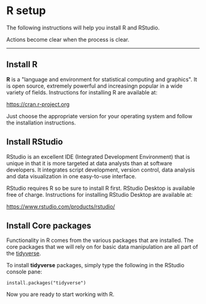 # R setup

The following instructions will help you install R and RStudio.

Actions become clear when the process is clear.

-----

## Install R

**R** is a "language and environment for statistical computing and graphics".
It is open source, extremely powerful and increasingn popular in a wide variety
of fields. Instructions for installing R are available at: 

https://cran.r-project.org

Just choose the appropriate version for your operating system and follow the
installation instructions.

## Install RStudio

RStudio is an excellent IDE (Integrated Development Environment) that is unique
in that it is more targeted at data analysts than at software developers. It
integrates script development, version control, data analysis and data visualization
in one easy-to-use interface.

RStudio requires R so be sure to install R first. RStudio Desktop is available
free of charge. Instructions for installing RStudio Desktop are available at:

https://www.rstudio.com/products/rstudio/

## Install Core packages

Functionality in R comes from the various packages that are installed. The core
packages that we will rely on for basic data manipulation are all part of the
[tidyverse](https://www.tidyverse.org).

To install **tidyverse** packages, simply type the following in the RStudio
console pane:

```
install.packages("tidyverse")
```

Now you are ready to start working with R. 